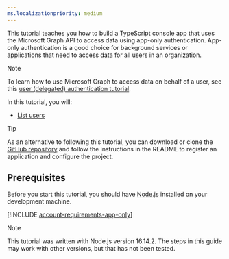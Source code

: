 ```yaml
---
ms.localizationpriority: medium
---
```


<!-- markdownlint-disable MD041 -->

This tutorial teaches you how to build a TypeScript console app that uses the Microsoft Graph API to access data using app-only authentication. App-only authentication is a good choice for background services or applications that need to access data for all users in an organization.

> [!NOTE]
> To learn how to use Microsoft Graph to access data on behalf of a user, see this [user (delegated) authentication tutorial](/graph/tutorials/typescript).

In this tutorial, you will:

- [List users](/graph/api/user-list)

> [!TIP]
> As an alternative to following this tutorial, you can download or clone the [GitHub repository](https://github.com/microsoftgraph/msgraph-training-typescript/tree/main/app-auth) and follow the instructions in the README to register an application and configure the project.

## Prerequisites

Before you start this tutorial, you should have [Node.js](https://nodejs.org) installed on your development machine.

[!INCLUDE [account-requirements-app-only](../../shared/account-requirements-app-only.md)]

> [!NOTE]
> This tutorial was written with Node.js version 16.14.2. The steps in this guide may work with other versions, but that has not been tested.
